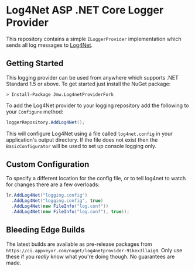 # Log4Net ASP .NET Core Logger Provider

This repository contains a simple `ILoggerProvider` implementation which sends all log messages to [Log4Net][log4net].

## Getting Started

This logging provider can be used from anywhere which supports .NET Standard 1.5 or above. To get started just install the NuGet package:

    > Install-Package Jmw.Log4netProviderFork

To add the Log4Net provider to your logging repository add the following to your `Configure` method:

```c#
loggerRepository.AddLog4Net();
```

This will configure Log4Net using a file called `log4net.config` in your application's output directory. If the file does not exist then the `BasicConfigurator` will be used to set up console logging only.

## Custom Configuration

To specify a different location for the config file, or to tell log4net to watch for changes there are a few overloads:

```c#
lr.AddLog4Net("logging.config")
  .AddLog4Net("logging.config", true)
  .AddLog4Net(new FileInfo("log.conf"))
  .AddLog4Net(new FileInfo("log.conf"), true));
```

## Bleeding Edge Builds

The latest builds are available as pre-release packages from `https://ci.appveyor.com/nuget/log4netprovider-91kex3llaig0`. Only use these if you _really_ know what you're doing though. No guarantees are made.

 [log4net]: https://logging.apache.org/log4net/